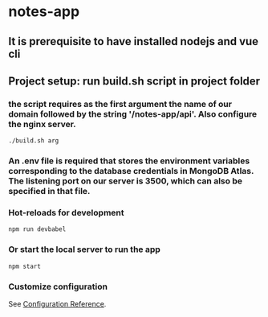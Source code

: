 # notes-app

## It is prerequisite to have installed nodejs and vue cli

## Project setup: run build.sh script in project folder
### the script requires as the first argument the name of our domain followed by the string '/notes-app/api'. Also configure the nginx server.
```
./build.sh arg
```
### An .env file is required that stores the environment variables corresponding to the database credentials in MongoDB Atlas. The listening port on our server is 3500, which can also be specified in that file.

### Hot-reloads for development
```
npm run devbabel
```

### Or start the local server to run the app
```
npm start
```

### Customize configuration
See [Configuration Reference](https://cli.vuejs.org/config/).
